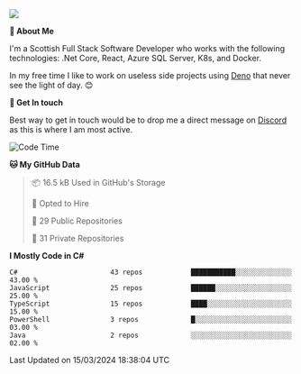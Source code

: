 <img src="https://github.com/jasonhughes94/jasonhughes94/blob/main/header.png?raw=true">

**:tangerine: About Me**

I'm a Scottish Full Stack Software Developer who works with the following technologies: .Net Core, React, Azure SQL Server, K8s, and Docker.

In my free time I like to work on useless side projects using [Deno](https://deno.land/) that never see the light of day. 😊

**:speech_balloon: Get In touch**

Best way to get in touch would be to drop me a direct message on [Discord](https://discordapp.com/users/206498666976903169) as this is where I am most active.

<!--START_SECTION:waka-->
![Code Time](http://img.shields.io/badge/Code%20Time-1%2C121%20hrs%2017%20mins-blue)

**🐱 My GitHub Data** 

> 📦 16.5 kB Used in GitHub's Storage 
 > 
> 💼 Opted to Hire
 > 
> 📜 29 Public Repositories 
 > 
> 🔑 31 Private Repositories 
 > 
**I Mostly Code in C#** 

```text
C#                       43 repos            ███████████░░░░░░░░░░░░░░   43.00 % 
JavaScript               25 repos            ██████░░░░░░░░░░░░░░░░░░░   25.00 % 
TypeScript               15 repos            ████░░░░░░░░░░░░░░░░░░░░░   15.00 % 
PowerShell               3 repos             █░░░░░░░░░░░░░░░░░░░░░░░░   03.00 % 
Java                     2 repos             ░░░░░░░░░░░░░░░░░░░░░░░░░   02.00 % 
```




 Last Updated on 15/03/2024 18:38:04 UTC
<!--END_SECTION:waka-->
